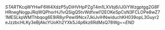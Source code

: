 $START$KcqWYHwF6W4XdzP5yDiHVHpPZgT4m1LXVbj6/iJ0iYWzgptgg2G8FHRnegNogpJRqWQPhorHJ1vQSigQ5tvWdfxwI12EOKeSpCsN3FCLOPe8wZ71MESLkpWMThbqog6E9iR8yrPewI9Ncx7JklJvIHNwiduchKH039opL3Guyr2eJzzbcHLKy3eBjAkcYUoKh2YXk5J4p6kz6RdMsQ78Wg==$END$